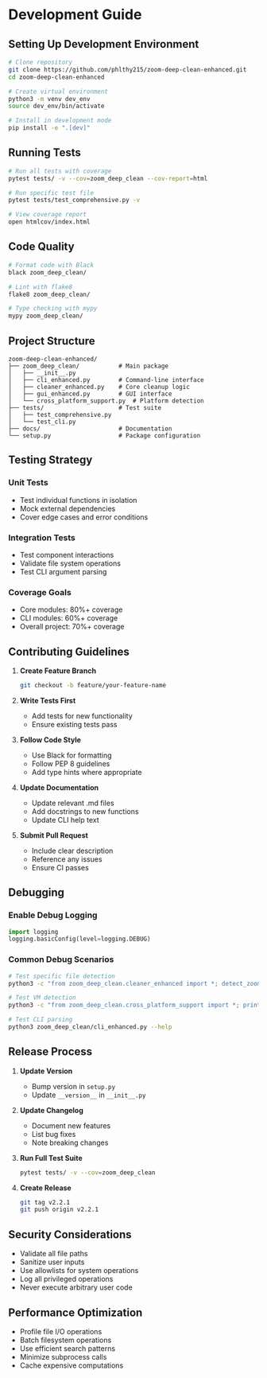 # Development Guide

## Setting Up Development Environment

```bash
# Clone repository
git clone https://github.com/phlthy215/zoom-deep-clean-enhanced.git
cd zoom-deep-clean-enhanced

# Create virtual environment
python3 -m venv dev_env
source dev_env/bin/activate

# Install in development mode
pip install -e ".[dev]"
```

## Running Tests

```bash
# Run all tests with coverage
pytest tests/ -v --cov=zoom_deep_clean --cov-report=html

# Run specific test file
pytest tests/test_comprehensive.py -v

# View coverage report
open htmlcov/index.html
```

## Code Quality

```bash
# Format code with Black
black zoom_deep_clean/

# Lint with flake8
flake8 zoom_deep_clean/

# Type checking with mypy
mypy zoom_deep_clean/
```

## Project Structure

```
zoom-deep-clean-enhanced/
├── zoom_deep_clean/           # Main package
│   ├── __init__.py
│   ├── cli_enhanced.py        # Command-line interface
│   ├── cleaner_enhanced.py    # Core cleanup logic
│   ├── gui_enhanced.py        # GUI interface
│   └── cross_platform_support.py  # Platform detection
├── tests/                     # Test suite
│   ├── test_comprehensive.py
│   └── test_cli.py
├── docs/                      # Documentation
└── setup.py                   # Package configuration
```

## Testing Strategy

### Unit Tests
- Test individual functions in isolation
- Mock external dependencies
- Cover edge cases and error conditions

### Integration Tests
- Test component interactions
- Validate file system operations
- Test CLI argument parsing

### Coverage Goals
- Core modules: 80%+ coverage
- CLI modules: 60%+ coverage
- Overall project: 70%+ coverage

## Contributing Guidelines

1. **Create Feature Branch**
   ```bash
   git checkout -b feature/your-feature-name
   ```

2. **Write Tests First**
   - Add tests for new functionality
   - Ensure existing tests pass

3. **Follow Code Style**
   - Use Black for formatting
   - Follow PEP 8 guidelines
   - Add type hints where appropriate

4. **Update Documentation**
   - Update relevant .md files
   - Add docstrings to new functions
   - Update CLI help text

5. **Submit Pull Request**
   - Include clear description
   - Reference any issues
   - Ensure CI passes

## Debugging

### Enable Debug Logging
```python
import logging
logging.basicConfig(level=logging.DEBUG)
```

### Common Debug Scenarios
```bash
# Test specific file detection
python3 -c "from zoom_deep_clean.cleaner_enhanced import *; detect_zoom_files(dry_run=True)"

# Test VM detection
python3 -c "from zoom_deep_clean.cross_platform_support import *; print(get_platform_info())"

# Test CLI parsing
python3 zoom_deep_clean/cli_enhanced.py --help
```

## Release Process

1. **Update Version**
   - Bump version in `setup.py`
   - Update `__version__` in `__init__.py`

2. **Update Changelog**
   - Document new features
   - List bug fixes
   - Note breaking changes

3. **Run Full Test Suite**
   ```bash
   pytest tests/ -v --cov=zoom_deep_clean
   ```

4. **Create Release**
   ```bash
   git tag v2.2.1
   git push origin v2.2.1
   ```

## Security Considerations

- Validate all file paths
- Sanitize user inputs
- Use allowlists for system operations
- Log all privileged operations
- Never execute arbitrary user code

## Performance Optimization

- Profile file I/O operations
- Batch filesystem operations
- Use efficient search patterns
- Minimize subprocess calls
- Cache expensive computations